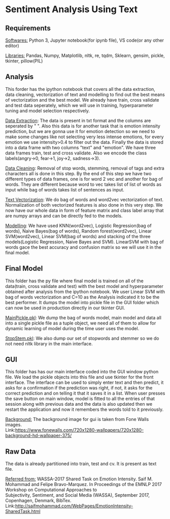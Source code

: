 # Sentiment Analysis Using Text

## Requirements
<ins>Softwares:</ins>
Python 3, Jupyter notebook(for ipynb file), VS code(or any other editor)

<ins>Libraries:</ins>
Pandas, Numpy, Matplotlib, nltk, re, tqdm, Sklearn, gensim, pickle, tkinter, pillow(PIL)

## Analysis
This forder has the ipython notebook that covers all the data extraction, data cleaning, vectorization of text and modelling to find out the best means of vectorization and
the best model. We already have train, cross validate and test data seperately, which we will use in training, hyperparameter tuning and model selection respectively.

<ins>Data Extraction</ins>: 
The data is present in txt format and the columns are seperated by "  ". Also this data is for another task that is emotion intensity prediction, but we
are gonna use it for emotion detection so we need to make some changes like not selecting very less intense emotions, for every emotion we use intensity>0.4 to filter out 
the data. Finally the data is stored into a data frame with two columns "text" and "emotion". We have three data frames train, test and cross validate. Also we encode the class 
labels(angry->0, fear->1, joy->2, sadness->3).

<ins>Data Cleaning</ins>: 
Removal of stop words, stemming, removal of tags and extra characters all is done in this step. By the end of this step we have two different types of data frames, 
one is for word 2 vec and another for bag of words. They are different because word to vec takes list of list of words as input while bag of words takes list of sentences as 
input.

<ins>Text Vectorization</ins>: 
We do bag of words and word2vec vectorization of text. Normalization of both vectorized features is also done in this very step. We now have our whole data
in form of feature matrix and class label array that are numpy arrays and can be directly fed to the models.

<ins>Modelling</ins>: 
We have used KNN(word2vec), Logistic Regression(bag of words), Naive Bayes(bag of words), Random forest(word2vec), Linear SVM(word2vec), Linear SVM(bag of words) and stacking
of the three models(Logistic Regression, Naive Bayes and SVM). LinearSVM with bag of words gace the best accuracy and confusion matrix so we will use it in the final model.

## Final Model
This folder has the py file where final model is trained on all of the data(train, cross validate and test) with the best model and hyperparameter obtained after analysis from 
the ipython notebook. We user Linear SVM with bag of words vectorization and C=10 as the Analysis indicated it to be the best performer. It dumps the model into pickle file in 
the GUI folder which can now be used in production directly in our tkinter GUI. 

<ins>MainPickle.pkl</ins>:
We dump the bag of words model, main model and data all into a single pickle file as a tuple object, we need all of them to allow for dynamic learning of model during the time 
user uses the model.

<ins>StopStem.pkl</ins>:
We also dump our set of stopwords and stemmer so we do not need nltk library in the main interface. 

## GUI
This folder has has our main interface coded into the GUI window python file. We load the pickle objects into this file and use tkinter for the front interface. The interface 
can be used to simply enter text and then predict, it asks for a confirmation if the prediction was right, if not, it asks for the correct prediction and on telling it that
it saves it in a list. When user presses the save button on main window, model is fitted to all the entries of that session along with previous data and the data is also updated
then we restart the application and now it remembers the words told to it previously.

<ins>Background:</ins>
The background image for gui is taken from Fone Walls images.<br>
Link:https://www.fonewalls.com/720x1280-wallpapers/720x1280-background-hd-wallpaper-375/

## Raw Data 
The data is already partitioned into train, test and cv. It is present as text file.

<ins>Referred from:</ins>
WASSA-2017 Shared Task on Emotion Intensity. Saif M. Mohammad and Felipe Bravo-Marquez. In Proceedings of the EMNLP 2017 Workshop on Computational Approaches to          
Subjectivity, Sentiment, and Social Media (WASSA), September 2017, Copenhagen, Denmark, BibTex.<br>
Link:http://saifmohammad.com/WebPages/EmotionIntensity-SharedTask.html
